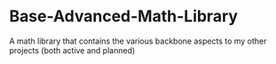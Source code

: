# Base-Advanced-Math-Library
A math library that contains the various backbone aspects to my other projects (both active and planned)
